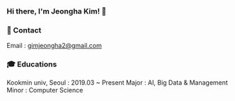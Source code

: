 ### Hi there, I'm Jeongha Kim! 👋
  
  
  
  
### 🤍 Contact 
Email : gimjeongha2@gmail.com




### 🎓 Educations

Kookmin univ, Seoul : 2019.03 ~ Present
  Major : AI, Big Data & Management
  Minor : Computer Science
     
